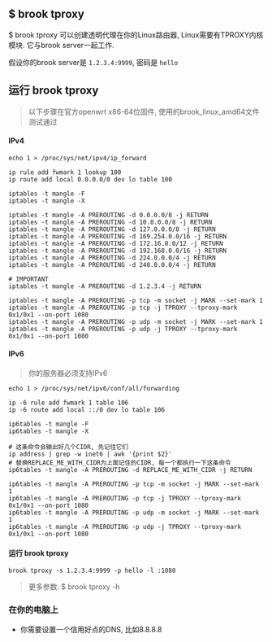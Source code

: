 ## $ brook tproxy

$ brook tproxy 可以创建透明代理在你的Linux路由器, Linux需要有TPROXY内核模块. 它与brook server一起工作.

假设你的brook server是 `1.2.3.4:9999`, 密码是 `hello`

## 运行 brook tproxy

> 以下步骤在官方openwrt x86-64位固件, 使用的brook_linux_amd64文件测试通过

#### IPv4

```
echo 1 > /proc/sys/net/ipv4/ip_forward

ip rule add fwmark 1 lookup 100
ip route add local 0.0.0.0/0 dev lo table 100

iptables -t mangle -F
iptables -t mangle -X

iptables -t mangle -A PREROUTING -d 0.0.0.0/8 -j RETURN
iptables -t mangle -A PREROUTING -d 10.0.0.0/8 -j RETURN
iptables -t mangle -A PREROUTING -d 127.0.0.0/8 -j RETURN
iptables -t mangle -A PREROUTING -d 169.254.0.0/16 -j RETURN
iptables -t mangle -A PREROUTING -d 172.16.0.0/12 -j RETURN
iptables -t mangle -A PREROUTING -d 192.168.0.0/16 -j RETURN
iptables -t mangle -A PREROUTING -d 224.0.0.0/4 -j RETURN
iptables -t mangle -A PREROUTING -d 240.0.0.0/4 -j RETURN

# IMPORTANT
iptables -t mangle -A PREROUTING -d 1.2.3.4 -j RETURN

iptables -t mangle -A PREROUTING -p tcp -m socket -j MARK --set-mark 1
iptables -t mangle -A PREROUTING -p tcp -j TPROXY --tproxy-mark 0x1/0x1 --on-port 1080
iptables -t mangle -A PREROUTING -p udp -m socket -j MARK --set-mark 1
iptables -t mangle -A PREROUTING -p udp -j TPROXY --tproxy-mark 0x1/0x1 --on-port 1080
```

#### IPv6

> 你的服务器必须支持IPv6

```
echo 1 > /proc/sys/net/ipv6/conf/all/forwarding

ip -6 rule add fwmark 1 table 106
ip -6 route add local ::/0 dev lo table 106

ip6tables -t mangle -F
ip6tables -t mangle -X

# 这条命令会输出好几个CIDR, 先记住它们
ip address | grep -w inet6 | awk '{print $2}'
# 替换REPLACE_ME_WITH_CIDR为上面记住的CIDR, 每一个都执行一下这条命令
ip6tables -t mangle -A PREROUTING -d REPLACE_ME_WITH_CIDR -j RETURN

ip6tables -t mangle -A PREROUTING -p tcp -m socket -j MARK --set-mark 1
ip6tables -t mangle -A PREROUTING -p tcp -j TPROXY --tproxy-mark 0x1/0x1 --on-port 1080
ip6tables -t mangle -A PREROUTING -p udp -m socket -j MARK --set-mark 1
ip6tables -t mangle -A PREROUTING -p udp -j TPROXY --tproxy-mark 0x1/0x1 --on-port 1080
```

#### 运行 brook tproxy

```
brook tproxy -s 1.2.3.4:9999 -p hello -l :1080
```

> 更多参数: $ brook tproxy -h

### 在你的电脑上

* 你需要设置一个信用好点的DNS, 比如8.8.8.8
